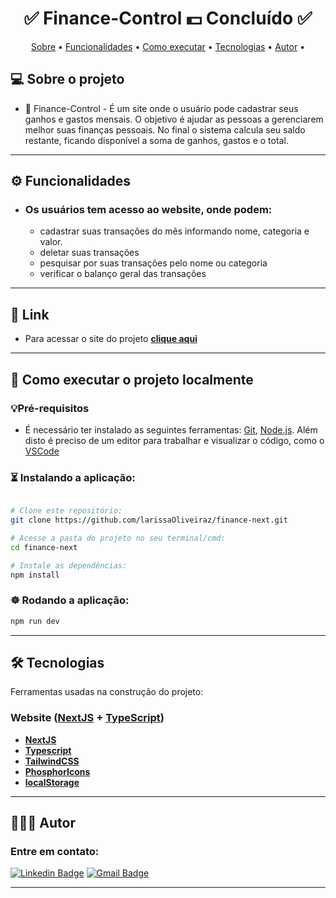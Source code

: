 <h1 align="center"> 
	✅  Finance-Control 💵 Concluído ✅
</h1>

<p align="center">
 <a href="#-sobre-o-projeto">Sobre</a> •
 <a href="#-funcionalidades">Funcionalidades</a> •
 <a href="#-como-executar-o-projeto">Como executar</a> • 
 <a href="#-tecnologias">Tecnologias</a> • 
 <a href="#-autor">Autor</a> • 
</p>

## 💻 Sobre o projeto

-  🎦 Finance-Control - É um site onde o usuário pode cadastrar seus ganhos e gastos mensais. O objetivo é ajudar as pessoas a gerenciarem melhor suas finanças pessoais. No final o sistema calcula seu saldo restante, ficando disponível a soma de ganhos, gastos e o total.

---

## ⚙️ Funcionalidades

-  ### Os usuários tem acesso ao website, onde podem:
   -  cadastrar suas transações do mês informando
      nome, categoria e valor.
   -  deletar suas transações
   -  pesquisar por suas transações pelo nome ou categoria
   -  verificar o balanço geral das transações

---

## 🔗 Link

-  Para acessar o site do projeto **[clique aqui](https://finance-next-delta.vercel.app)**

---

## 🚀 Como executar o projeto localmente

### 💡Pré-requisitos

-  É necessário ter instalado as seguintes ferramentas:
   [Git](https://git-scm.com), [Node.js](https://nodejs.org/en/).
   Além disto é preciso de um editor para trabalhar e visualizar o código, como o [VSCode](https://code.visualstudio.com/)

### ⏳ Instalando a aplicação:

```bash

# Clone este repositório:
git clone https://github.com/larissaOliveiraz/finance-next.git

# Acesse a pasta do projeto no seu terminal/cmd:
cd finance-next

# Instale as dependências:
npm install

```

### ☸️ Rodando a aplicação:

```bash
npm run dev
```

---

## 🛠 Tecnologias

Ferramentas usadas na construção do projeto:

### Website ([NextJS](https://nextjs.org/) + [TypeScript](https://www.typescriptlang.org/))

-  **[NextJS](https://nextjs.org/)**
-  **[Typescript](https://www.typescriptlang.org/)**
-  **[TailwindCSS](https://tailwindcss.com)**
-  **[PhosphorIcons](https://phosphoricons.com)**
-  **[localStorage](https://developer.mozilla.org/en-US/docs/Web/API/Window/localStorage)**

---

## 👩🏽‍💻 Autor

### Entre em contato:

[![Linkedin Badge](https://img.shields.io/badge/-Larissa-blue?style=flat-square&logo=Linkedin&logoColor=white&link=https://www.linkedin.com/in/larissa-oliveira-a04611238/)](https://www.linkedin.com/in/larissa-oliveira-a04611238/)
[![Gmail Badge](https://img.shields.io/badge/-oliveira.larissa.dv@gmail.com-c14438?style=flat-square&logo=Gmail&logoColor=white&link=mailto:tgmarinho@gmail.com)](mailto:oliveira.larissa.dv@gmail.com)

---
